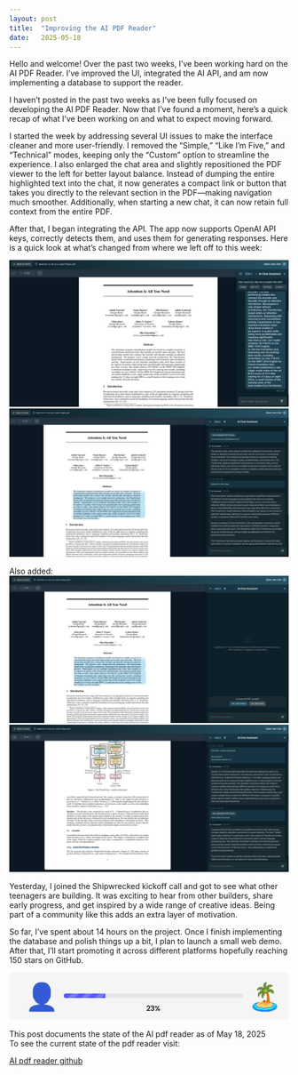 ```yaml
---
layout: post
title:  "Improving the AI PDF Reader"
date:   2025-05-18
---
```


<p class="intro"><span class="dropcap">H</span>ello and welcome! Over the past two weeks, I’ve been working hard on the AI PDF Reader. I’ve improved the UI, integrated the AI API, and am now implementing a database to support the reader.</p>

I haven’t posted in the past two weeks as I’ve been fully focused on developing the AI PDF Reader. Now that I’ve found a moment, here’s a quick recap of what I’ve been working on and what to expect moving forward.

I started the week by addressing several UI issues to make the interface cleaner and more user-friendly.
I removed the “Simple,” “Like I’m Five,” and “Technical” modes, keeping only the “Custom” option to streamline the experience. I also enlarged the chat area and slightly repositioned the PDF viewer to the left for better layout balance. Instead of dumping the entire highlighted text into the chat, it now generates a compact link or button that takes you directly to the relevant section in the PDF—making navigation much smoother. Additionally, when starting a new chat, it can now retain full context from the entire PDF.

After that, I began integrating the API.
The app now supports OpenAI API keys, correctly detects them, and uses them for generating responses.
Here is a quick look at what’s changed from where we left off to this week:

<img src="/assets/img/shipwrecked/pdf-reader-home.png" alt=""><br> <img src="/assets/img/shipwrecked/pdf-reader-home2.png" alt=""><br>

Also added:
<img src="/assets/img/shipwrecked/full-context.png" alt=""><br> <img src="/assets/img/shipwrecked/chat-with-full-context.png" alt=""><br>

Yesterday, I joined the Shipwrecked kickoff call and got to see what other teenagers are building. It was exciting to hear from other builders, share early progress, and get inspired by a wide range of creative ideas. Being part of a community like this adds an extra layer of motivation.

So far, I’ve spent about 14 hours on the project. Once I finish implementing the database and polish things up a bit, I plan to launch a small web demo. After that, I’ll start promoting it across different platforms hopefully reaching 150 stars on GitHub.

<img src="/assets/img/shipwrecked/23.png" alt=""><br>

This post documents the state of the AI pdf reader as of May 18, 2025<br>
To see the current state of the pdf reader visit:

<a href="https://github.com/adrirubio/ai-pdf-reader">AI pdf reader github</a>

